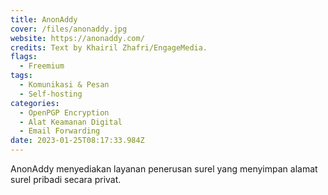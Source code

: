 ```yaml
---
title: AnonAddy
cover: /files/anonaddy.jpg
website: https://anonaddy.com/
credits: Text by Khairil Zhafri/EngageMedia.
flags:
  - Freemium
tags:
  - Komunikasi & Pesan
  - Self-hosting
categories:
  - OpenPGP Encryption
  - Alat Keamanan Digital
  - Email Forwarding
date: 2023-01-25T08:17:33.984Z
---
```

AnonAddy menyediakan layanan penerusan surel yang menyimpan alamat surel pribadi secara privat.